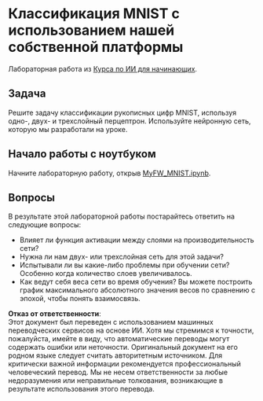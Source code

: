 # Классификация MNIST с использованием нашей собственной платформы

Лабораторная работа из [Курса по ИИ для начинающих](https://github.com/microsoft/ai-for-beginners).

## Задача

Решите задачу классификации рукописных цифр MNIST, используя одно-, двух- и трехслойный перцептрон. Используйте нейронную сеть, которую мы разработали на уроке.

## Начало работы с ноутбуком

Начните лабораторную работу, открыв [MyFW_MNIST.ipynb](../../../../../../lessons/3-NeuralNetworks/04-OwnFramework/lab/MyFW_MNIST.ipynb).

## Вопросы

В результате этой лабораторной работы постарайтесь ответить на следующие вопросы:

- Влияет ли функция активации между слоями на производительность сети?
- Нужна ли нам двух- или трехслойная сеть для этой задачи?
- Испытывали ли вы какие-либо проблемы при обучении сети? Особенно когда количество слоев увеличивалось.
- Как ведут себя веса сети во время обучения? Вы можете построить график максимального абсолютного значения весов по сравнению с эпохой, чтобы понять взаимосвязь.

**Отказ от ответственности**:  
Этот документ был переведен с использованием машинных переводческих сервисов на основе ИИ. Хотя мы стремимся к точности, пожалуйста, имейте в виду, что автоматические переводы могут содержать ошибки или неточности. Оригинальный документ на его родном языке следует считать авторитетным источником. Для критически важной информации рекомендуется профессиональный человеческий перевод. Мы не несем ответственности за любые недоразумения или неправильные толкования, возникающие в результате использования этого перевода.